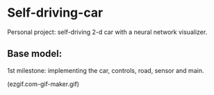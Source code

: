 # Self-driving-car
Personal project: self-driving 2-d car with a neural network visualizer.

## Base model: 
1st milestone: implementing the car, controls, road, sensor and main.

(ezgif.com-gif-maker.gif)
